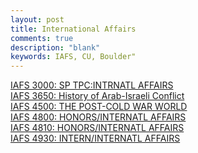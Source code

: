 ```yaml
---
layout: post
title: International Affairs
comments: true
description: "blank"
keywords: IAFS, CU, Boulder"
---
```

<body>
	<div><a href="../pages/IAFS-3000">IAFS 3000: SP TPC:INTRNATL AFFAIRS</a></div>
	<div><a href="../pages/IAFS-3650">IAFS 3650: History of Arab-Israeli Conflict</a></div>
	<div><a href="../pages/IAFS-4500">IAFS 4500: THE POST-COLD WAR WORLD</a></div>
	<div><a href="../pages/IAFS-4800">IAFS 4800: HONORS/INTERNATL AFFAIRS</a></div>
	<div><a href="../pages/IAFS-4810">IAFS 4810: HONORS/INTERNATL AFFAIRS</a></div>
	<div><a href="../pages/IAFS-4930">IAFS 4930: INTERN/INTERNATL AFFAIRS</a></div>
</body>